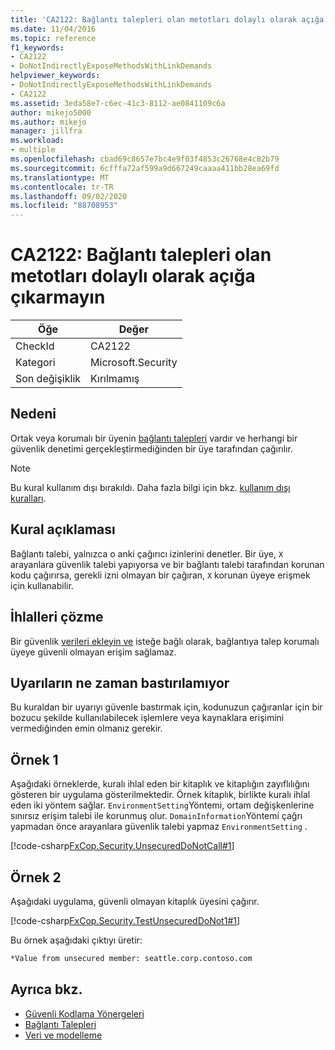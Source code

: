 ```yaml
---
title: 'CA2122: Bağlantı talepleri olan metotları dolaylı olarak açığa çıkarmayın'
ms.date: 11/04/2016
ms.topic: reference
f1_keywords:
- CA2122
- DoNotIndirectlyExposeMethodsWithLinkDemands
helpviewer_keywords:
- DoNotIndirectlyExposeMethodsWithLinkDemands
- CA2122
ms.assetid: 3eda58e7-c6ec-41c3-8112-ae0841109c6a
author: mikejo5000
ms.author: mikejo
manager: jillfra
ms.workload:
- multiple
ms.openlocfilehash: cbad69c8657e7bc4e9f03f4853c26768e4c82b79
ms.sourcegitcommit: 6cfffa72af599a9d667249caaaa411bb28ea69fd
ms.translationtype: MT
ms.contentlocale: tr-TR
ms.lasthandoff: 09/02/2020
ms.locfileid: "88708953"
---
```

# <a name="ca2122-do-not-indirectly-expose-methods-with-link-demands"></a>CA2122: Bağlantı talepleri olan metotları dolaylı olarak açığa çıkarmayın

|Öğe|Değer|
|-|-|
|CheckId|CA2122|
|Kategori|Microsoft.Security|
|Son değişiklik|Kırılmamış|

## <a name="cause"></a>Nedeni
Ortak veya korumalı bir üyenin [bağlantı talepleri](/dotnet/framework/misc/link-demands) vardır ve herhangi bir güvenlik denetimi gerçekleştirmediğinden bir üye tarafından çağırılır.

> [!NOTE]
> Bu kural kullanım dışı bırakıldı. Daha fazla bilgi için bkz. [kullanım dışı kuralları](fxcop-rule-port-status.md#deprecated-rules).

## <a name="rule-description"></a>Kural açıklaması
Bağlantı talebi, yalnızca o anki çağırıcı izinlerini denetler. Bir üye, `X` arayanlara güvenlik talebi yapıyorsa ve bir bağlantı talebi tarafından korunan kodu çağırırsa, gerekli izni olmayan bir çağıran, `X` korunan üyeye erişmek için kullanabilir.

## <a name="how-to-fix-violations"></a>İhlalleri çözme
Bir güvenlik [verileri ekleyin ve](/dotnet/framework/data/index) isteğe bağlı olarak, bağlantıya talep korumalı üyeye güvenli olmayan erişim sağlamaz.

## <a name="when-to-suppress-warnings"></a>Uyarıların ne zaman bastırılamıyor
Bu kuraldan bir uyarıyı güvenle bastırmak için, kodunuzun çağıranlar için bir bozucu şekilde kullanılabilecek işlemlere veya kaynaklara erişimini vermediğinden emin olmanız gerekir.

## <a name="example-1"></a>Örnek 1
Aşağıdaki örneklerde, kuralı ihlal eden bir kitaplık ve kitaplığın zayıflılığını gösteren bir uygulama gösterilmektedir. Örnek kitaplık, birlikte kuralı ihlal eden iki yöntem sağlar. `EnvironmentSetting`Yöntemi, ortam değişkenlerine sınırsız erişim talebi ile korunmuş olur. `DomainInformation`Yöntemi çağrı yapmadan önce arayanlara güvenlik talebi yapmaz `EnvironmentSetting` .

[!code-csharp[FxCop.Security.UnsecuredDoNotCall#1](../code-quality/codesnippet/CSharp/ca2122-do-not-indirectly-expose-methods-with-link-demands_1.cs)]

## <a name="example-2"></a>Örnek 2
Aşağıdaki uygulama, güvenli olmayan kitaplık üyesini çağırır.

[!code-csharp[FxCop.Security.TestUnsecuredDoNot1#1](../code-quality/codesnippet/CSharp/ca2122-do-not-indirectly-expose-methods-with-link-demands_2.cs)]

Bu örnek aşağıdaki çıktıyı üretir:

```txt
*Value from unsecured member: seattle.corp.contoso.com
```

## <a name="see-also"></a>Ayrıca bkz.

- [Güvenli Kodlama Yönergeleri](/dotnet/standard/security/secure-coding-guidelines)
- [Bağlantı Talepleri](/dotnet/framework/misc/link-demands)
- [Veri ve modelleme](/dotnet/framework/data/index)
